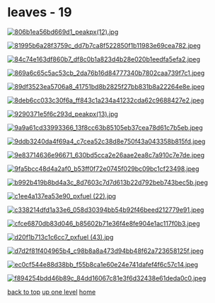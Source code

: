 # leaves - 19
[![806b1ea56bd669d1_peakpx(12).jpg](/mobile/leaves/806b1ea56bd669d1_peakpx(12).jpg "806b1ea56bd669d1_peakpx(12).jpg")](https://raw.githubusercontent.com/buckmanc/wallpapers/main/mobile/leaves/806b1ea56bd669d1_peakpx(12).jpg)

[![81995b6a28f3759c_dd7b7ca8f522850f1b11983e69cea782.jpeg](/mobile/leaves/81995b6a28f3759c_dd7b7ca8f522850f1b11983e69cea782.jpeg "81995b6a28f3759c_dd7b7ca8f522850f1b11983e69cea782.jpeg")](https://raw.githubusercontent.com/buckmanc/wallpapers/main/mobile/leaves/81995b6a28f3759c_dd7b7ca8f522850f1b11983e69cea782.jpeg)

[![84c74e163df860b7_df8c0b1a823d4b28e020b1eedfa5efa2.jpeg](/mobile/leaves/84c74e163df860b7_df8c0b1a823d4b28e020b1eedfa5efa2.jpeg "84c74e163df860b7_df8c0b1a823d4b28e020b1eedfa5efa2.jpeg")](https://raw.githubusercontent.com/buckmanc/wallpapers/main/mobile/leaves/84c74e163df860b7_df8c0b1a823d4b28e020b1eedfa5efa2.jpeg)

[![869a6c65c5ac53cb_2da76b16d84777340b7802caa739f7c1.jpeg](/mobile/leaves/869a6c65c5ac53cb_2da76b16d84777340b7802caa739f7c1.jpeg "869a6c65c5ac53cb_2da76b16d84777340b7802caa739f7c1.jpeg")](https://raw.githubusercontent.com/buckmanc/wallpapers/main/mobile/leaves/869a6c65c5ac53cb_2da76b16d84777340b7802caa739f7c1.jpeg)

[![89df3523ea5706a8_41751bd8b2825f27bb831b8a22264e8e.jpeg](/mobile/leaves/89df3523ea5706a8_41751bd8b2825f27bb831b8a22264e8e.jpeg "89df3523ea5706a8_41751bd8b2825f27bb831b8a22264e8e.jpeg")](https://raw.githubusercontent.com/buckmanc/wallpapers/main/mobile/leaves/89df3523ea5706a8_41751bd8b2825f27bb831b8a22264e8e.jpeg)

[![8deb6cc033c30f6a_ff843c1a234a41232cda62c9688427e2.jpeg](/mobile/leaves/8deb6cc033c30f6a_ff843c1a234a41232cda62c9688427e2.jpeg "8deb6cc033c30f6a_ff843c1a234a41232cda62c9688427e2.jpeg")](https://raw.githubusercontent.com/buckmanc/wallpapers/main/mobile/leaves/8deb6cc033c30f6a_ff843c1a234a41232cda62c9688427e2.jpeg)

[![9290371e5f6c293d_peakpx(13).jpg](/mobile/leaves/9290371e5f6c293d_peakpx(13).jpg "9290371e5f6c293d_peakpx(13).jpg")](https://raw.githubusercontent.com/buckmanc/wallpapers/main/mobile/leaves/9290371e5f6c293d_peakpx(13).jpg)

[![9a9a61cd33993366_13f8cc63b85105eb37cea78d61c7b5eb.jpeg](/mobile/leaves/9a9a61cd33993366_13f8cc63b85105eb37cea78d61c7b5eb.jpeg "9a9a61cd33993366_13f8cc63b85105eb37cea78d61c7b5eb.jpeg")](https://raw.githubusercontent.com/buckmanc/wallpapers/main/mobile/leaves/9a9a61cd33993366_13f8cc63b85105eb37cea78d61c7b5eb.jpeg)

[![9ddb3240da4f69a4_c7cea52c38d8e750f43a043358b815fd.jpeg](/mobile/leaves/9ddb3240da4f69a4_c7cea52c38d8e750f43a043358b815fd.jpeg "9ddb3240da4f69a4_c7cea52c38d8e750f43a043358b815fd.jpeg")](https://raw.githubusercontent.com/buckmanc/wallpapers/main/mobile/leaves/9ddb3240da4f69a4_c7cea52c38d8e750f43a043358b815fd.jpeg)

[![9e83714636e96671_630bd5cca2e26aae2ea8c7a910c7e7de.jpeg](/mobile/leaves/9e83714636e96671_630bd5cca2e26aae2ea8c7a910c7e7de.jpeg "9e83714636e96671_630bd5cca2e26aae2ea8c7a910c7e7de.jpeg")](https://raw.githubusercontent.com/buckmanc/wallpapers/main/mobile/leaves/9e83714636e96671_630bd5cca2e26aae2ea8c7a910c7e7de.jpeg)

[![9fa5bcc48d4a2af0_b53ff0f72e0745f029bc09bc1cf23498.jpeg](/mobile/leaves/9fa5bcc48d4a2af0_b53ff0f72e0745f029bc09bc1cf23498.jpeg "9fa5bcc48d4a2af0_b53ff0f72e0745f029bc09bc1cf23498.jpeg")](https://raw.githubusercontent.com/buckmanc/wallpapers/main/mobile/leaves/9fa5bcc48d4a2af0_b53ff0f72e0745f029bc09bc1cf23498.jpeg)

[![b992b419b8bd4a3c_8d7603c7d7d613b22d792beb743bec5b.jpeg](/mobile/leaves/b992b419b8bd4a3c_8d7603c7d7d613b22d792beb743bec5b.jpeg "b992b419b8bd4a3c_8d7603c7d7d613b22d792beb743bec5b.jpeg")](https://raw.githubusercontent.com/buckmanc/wallpapers/main/mobile/leaves/b992b419b8bd4a3c_8d7603c7d7d613b22d792beb743bec5b.jpeg)

[![c1ee4a137ea53e90_pxfuel (22).jpg](/mobile/leaves/c1ee4a137ea53e90_pxfuel%20(22).jpg "c1ee4a137ea53e90_pxfuel (22).jpg")](https://raw.githubusercontent.com/buckmanc/wallpapers/main/mobile/leaves/c1ee4a137ea53e90_pxfuel%20(22).jpg)

[![c338214dfd1a33e6_058d30394bb54b92f46beed212779e91.jpeg](/mobile/leaves/c338214dfd1a33e6_058d30394bb54b92f46beed212779e91.jpeg "c338214dfd1a33e6_058d30394bb54b92f46beed212779e91.jpeg")](https://raw.githubusercontent.com/buckmanc/wallpapers/main/mobile/leaves/c338214dfd1a33e6_058d30394bb54b92f46beed212779e91.jpeg)

[![cfce6870db83d046_b85602b71e36f4e8fe904e1ac117f0b3.jpeg](/mobile/leaves/cfce6870db83d046_b85602b71e36f4e8fe904e1ac117f0b3.jpeg "cfce6870db83d046_b85602b71e36f4e8fe904e1ac117f0b3.jpeg")](https://raw.githubusercontent.com/buckmanc/wallpapers/main/mobile/leaves/cfce6870db83d046_b85602b71e36f4e8fe904e1ac117f0b3.jpeg)

[![d20f1b713c1c6cc7_pxfuel (43).jpg](/mobile/leaves/d20f1b713c1c6cc7_pxfuel%20(43).jpg "d20f1b713c1c6cc7_pxfuel (43).jpg")](https://raw.githubusercontent.com/buckmanc/wallpapers/main/mobile/leaves/d20f1b713c1c6cc7_pxfuel%20(43).jpg)

[![d7d2f81f404965b4_c98b8a8a473d94bb48f62a723658125f.jpeg](/mobile/leaves/d7d2f81f404965b4_c98b8a8a473d94bb48f62a723658125f.jpeg "d7d2f81f404965b4_c98b8a8a473d94bb48f62a723658125f.jpeg")](https://raw.githubusercontent.com/buckmanc/wallpapers/main/mobile/leaves/d7d2f81f404965b4_c98b8a8a473d94bb48f62a723658125f.jpeg)

[![ec0cf544e88d38bb_f55b8ca1e60e24e741dafef4f6c57c14.jpeg](/mobile/leaves/ec0cf544e88d38bb_f55b8ca1e60e24e741dafef4f6c57c14.jpeg "ec0cf544e88d38bb_f55b8ca1e60e24e741dafef4f6c57c14.jpeg")](https://raw.githubusercontent.com/buckmanc/wallpapers/main/mobile/leaves/ec0cf544e88d38bb_f55b8ca1e60e24e741dafef4f6c57c14.jpeg)

[![f894254bdd46b89c_84dd16067c81e3f6d32438e61deda0c0.jpeg](/mobile/leaves/f894254bdd46b89c_84dd16067c81e3f6d32438e61deda0c0.jpeg "f894254bdd46b89c_84dd16067c81e3f6d32438e61deda0c0.jpeg")](https://raw.githubusercontent.com/buckmanc/wallpapers/main/mobile/leaves/f894254bdd46b89c_84dd16067c81e3f6d32438e61deda0c0.jpeg)



[back to top](#)
[up one level](/mobile/README.MD)
[home](/)
